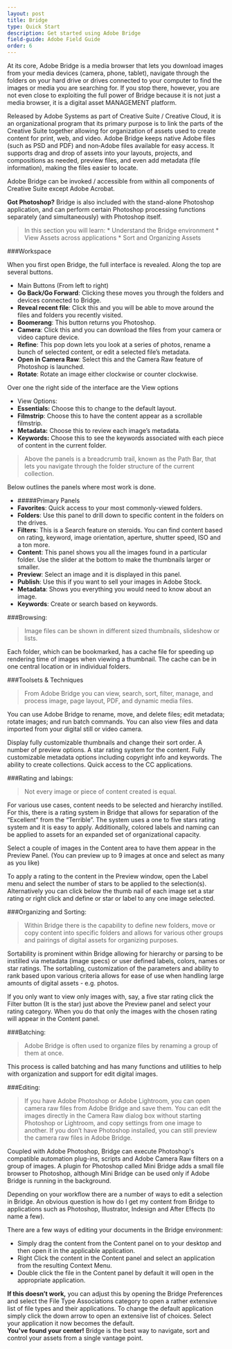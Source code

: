```yaml
---
layout: post
title: Bridge
type: Quick Start
description: Get started using Adobe Bridge
field-guide: Adobe Field Guide
order: 6
---
```


At its core, Adobe Bridge is a media browser that lets you download images from your media devices (camera, phone, tablet), navigate through the folders on your hard drive or drives connected to your computer to find the images or media you are searching for. If you stop there, however, you are not even close to exploiting the full power of Bridge because it is not just a media browser, it is a digital asset MANAGEMENT platform.

Released by Adobe Systems as part of Creative Suite / Creative Cloud, it is an organizational program that its primary purpose is to link the parts of the Creative Suite together allowing for organization of assets used to create content for print, web, and video. Adobe Bridge keeps native Adobe files (such as PSD and PDF) and non‑Adobe files available for easy access. It supports drag and drop of assets into your layouts, projects, and compositions as needed, preview files, and even add metadata (file information), making the files easier to locate.

Adobe Bridge can be invoked / accessible from within all components of Creative Suite except Adobe Acrobat.

<div class="alert alert-warning"><strong>Got Photoshop?</strong> Bridge is also included with the stand-alone Photoshop application, and can perform certain Photoshop processing functions separately (and simultaneously) with Photoshop itself.</div>

> In this section you will learn:
    * Understand the Bridge environment
    * View Assets across applications
    * Sort and Organizing Assets 


###Workspace

<div class="alert alert-info"><span class="glyphicon glyphicon-hand-down" aria-hidden="true"></span> When you first open Bridge, the full interface is revealed. Along the top are several buttons.
</div>

* Main Buttons (From left to right)
 * **Go Back/Go Forward**: Clicking these moves you through the folders and devices connected to Bridge.
 * **Reveal recent file**: Click this and you will be able to move around the files and folders you recently visited.
 * **Boomerang**: This button returns you Photoshop.
 * **Camera**: Click this and you can download the files from your camera or video capture device.
 * **Refine**: This pop down lets you look at a series of photos, rename a bunch of selected content, or edit a selected file’s metadata.
 * **Open in Camera Raw**: Select this and the Camera Raw feature of Photoshop is launched.
 * **Rotate**: Rotate an image either clockwise or counter clockwise.
 
<div class="alert alert-info"><span class="glyphicon glyphicon-hand-right" aria-hidden="true"></span> Over one the right side of the interface are the View options
</div>

* View Options:
 * **Essentials:** Choose this to change to the default layout.
 * **Filmstrip**: Choose this to have the content appear as a scrollable  filmstrip.
 * **Metadata:** Choose this to review each image’s metadata.
 * **Keywords:** Choose this to see the keywords associated with each piece of content in the current folder.
 
>Above the panels is a breadcrumb trail, known as the Path Bar, that lets you navigate through the folder structure of the current collection.
 
 <div class="alert alert-info"><span class="glyphicon glyphicon-hand-down" aria-hidden="true"></span> Below outlines the panels where most work is done.
</div>
 
* #####Primary Panels
 * **Favorites**: Quick access to your most commonly-viewed folders.
 * **Folders**: Use this panel to drill down to specific content in the folders on the drives.
 * **Filters**: This is a Search feature on steroids. You can find content  based on rating, keyword, image orientation, aperture, shutter speed, ISO and a ton more.
 * **Content**: This panel shows you all the images found in a particular folder. Use the slider at the bottom to make the thumbnails larger or smaller.
 * **Preview**: Select an image and it is displayed in this panel.
 * **Publish**: Use this if you want to sell your images in Adobe Stock.
 * **Metadata**: Shows you everything you would need to know about an image.
 * **Keywords**: Create or search based on keywords.


###Browsing:

>Image files can be shown in different sized thumbnails, slideshow or lists. 

Each folder, which can be bookmarked, has a cache file for speeding up rendering time of images when viewing a thumbnail. The cache can be in one central location or in individual folders.


###Toolsets & Techniques

>From Adobe Bridge you can view, search, sort, filter, manage, and process image, page layout, PDF, and dynamic media files. 

You can use Adobe Bridge to rename, move, and delete files; edit metadata; rotate images; and run batch commands. You can also view files and data imported from your digital still or video camera. 

Display fully customizable thumbnails and change their sort order.
A number of preview options.
A star rating system for the content.
Fully customizable metadata options including copyright info and keywords.
The ability to create collections.
Quick access to the CC applications.


###Rating and labings:

>Not every image or piece of content created is equal. 

For various use cases, content needs to be selected and hierarchy instilled. For this, there is a rating system in Bridge that allows for separation of the “Excellent” from the “Terrible”. The system uses a one to five stars rating system and it is easy to apply. Additionally, colored labels and naming can be applied to assets for an expanded set of organizational capacity.

Select a couple of images in the Content area to have them appear in the Preview Panel. (You can preview up to 9 images at once and select as many as you like)

To apply a rating to the content in the Preview window, open the Label menu and select the number of stars to be applied to the selection(s). Alternatively you can click below the thumb nail of each image set a star rating or right click and define or star or label to any one image selected. 


###Organizing and Sorting:

>Within Bridge there is the capability to define new folders, move or copy content into specific folders and allows for various other groups and pairings of digital assets for organizing purposes. 

Sortability is prominent within Bridge allowing for hierarchy or parsing to be instilled via metadata (image specs) or user defined labels, colors, names or star ratings. The sortabling, customization of the parameters and ability to rank based upon various criteria allows for ease of use when handling large amounts of digital assets - e.g. photos. 

If you only want to view only images with, say, a five star rating click the Filter button (It is the star)  just above the Preview panel and select your rating category. When you do that only the images with the chosen rating will appear in the Content panel.


###Batching:

>Adobe Bridge is often used to organize files by renaming a group of them at once. 

This process is called batching and has many functions and utilities to help with organization and support for edit digital images. 


###Editing:

>If you have Adobe Photoshop or Adobe Lightroom, you can open camera raw files from Adobe Bridge and save them. You can edit the images directly in the Camera Raw dialog box without starting Photoshop or Lightroom, and copy settings from one image to another. If you don’t have Photoshop installed, you can still preview the camera raw files in Adobe Bridge.

Coupled with Adobe Photoshop, Bridge can execute Photoshop's compatible automation plug-ins, scripts and Adobe Camera Raw filters on a group of images. A plugin for Photoshop called Mini Bridge adds a small file browser to Photoshop, although Mini Bridge can be used only if Adobe Bridge is running in the background.

Depending on your workflow there are a number of ways to edit a selection in Bridge. An obvious question is how do I get my content from Bridge to applications such as Photoshop, Illustrator, Indesign and After Effects (to name a few). 


<div class="alert alert-info"><span class="glyphicon glyphicon-hand-down" aria-hidden="true"></span> There are a few ways of editing your documents in the Bridge environment:
</div>

* Simply drag the content from the Content panel on to your desktop and then open it in the applicable application.
* Right Click the content in the Content panel and select an application from the resulting Context Menu.
* Double click the file in the Content panel by default it will open in the appropriate application. 

<div class="alert alert-warning"><strong>If this doesn’t work,</strong> you can adjust this by opening the Bridge Preferences and select the File Type Associations category to open a rather extensive list of file types and their applications. To change the default application simply click the down arrow to open an extensive list of choices. Select your application it now becomes the default.</div>

<div class="alert alert-success"><strong>You've found your center!</strong> Bridge is the best way to navigate, sort and control your assets from a single vantage point.</div>